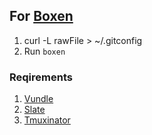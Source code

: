 ## For [Boxen][1]

1. curl -L rawFile > ~/.gitconfig
1. Run `boxen`

### Reqirements

1. [Vundle][2]
1. [Slate][3]
1. [Tmuxinator][4]

[1]: http://boxen.github.com/
[2]: https://github.com/gmarik/vundle
[3]: https://github.com/jigish/slate
[4]: https://github.com/aziz/tmuxinator

